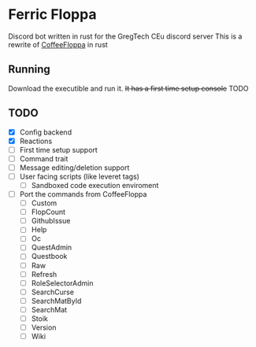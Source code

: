 # Ferric Floppa
Discord bot written in rust for the GregTech CEu discord server
This is a rewrite of [CoffeeFloppa](https://github.com/htmlcsjs/CoffeeFloppa) in rust

## Running
Download the executible and run it. ~~It has a first time setup console~~ TODO

## TODO

- [x] Config backend
- [x] Reactions
- [ ] First time setup support
- [ ] Command trait
- [ ] Message editing/deletion support
- [ ] User facing scripts (like leveret tags)
    - [ ] Sandboxed code execution enviroment
- [ ] Port the commands from CoffeeFloppa
    - [ ] Custom
    - [ ] FlopCount
    - [ ] GithubIssue
    - [ ] Help
    - [ ] Oc
    - [ ] QuestAdmin
    - [ ] Questbook
    - [ ] Raw
    - [ ] Refresh
    - [ ] RoleSelectorAdmin
    - [ ] SearchCurse
    - [ ] SearchMatById
    - [ ] SearchMat
    - [ ] Stoik
    - [ ] Version
    - [ ] Wiki

